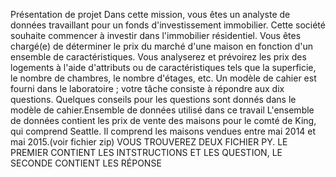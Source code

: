 Présentation de projet 
Dans cette mission, vous êtes un analyste de données travaillant pour un fonds d'investissement immobilier.
Cette société souhaite commencer à investir dans l'immobilier résidentiel. Vous êtes chargé(e) de déterminer le prix du marché d'une maison en fonction d'un ensemble de caractéristiques. 
Vous analyserez et prévoirez les prix des logements à l'aide d'attributs ou de caractéristiques tels que la superficie, le nombre de chambres, le nombre d'étages, etc. 
Un modèle de cahier est fourni dans le laboratoire ; votre tâche consiste à répondre aux dix questions. 
Quelques conseils pour les questions sont donnés dans le modèle de cahier.Ensemble de données utilisé dans ce travail
L'ensemble de données contient les prix de vente des maisons pour le comté de King, qui comprend Seattle.
Il comprend les maisons vendues entre mai 2014 et mai 2015.(voir fichier zip)
VOUS TROUVEREZ DEUX FICHIER PY. LE PREMIER CONTIENT LES INTSTRUCTIONS ET LES QUESTION, LE SECONDE CONTIENT LES RÉPONSE 
